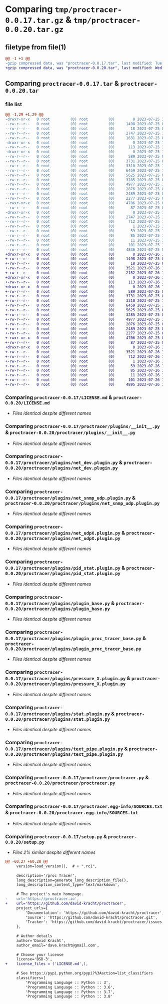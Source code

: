 # Comparing `tmp/proctracer-0.0.17.tar.gz` & `tmp/proctracer-0.0.20.tar.gz`

## filetype from file(1)

```diff
@@ -1 +1 @@
-gzip compressed data, was "proctracer-0.0.17.tar", last modified: Tue Jul 25 11:38:31 2023, max compression
+gzip compressed data, was "proctracer-0.0.20.tar", last modified: Wed Jul 26 19:54:45 2023, max compression
```

## Comparing `proctracer-0.0.17.tar` & `proctracer-0.0.20.tar`

### file list

```diff
@@ -1,29 +1,29 @@
-drwxr-xr-x   0 root         (0) root         (0)        0 2023-07-25 11:38:31.943454 proctracer-0.0.17/
--rw-r--r--   0 root         (0) root         (0)     1498 2023-07-25 07:18:11.000000 proctracer-0.0.17/LICENSE.md
--rw-r--r--   0 root         (0) root         (0)       18 2023-07-25 07:18:11.000000 proctracer-0.0.17/MANIFEST.in
--rw-r--r--   0 root         (0) root         (0)     2747 2023-07-25 11:38:31.943454 proctracer-0.0.17/PKG-INFO
--rw-r--r--   0 root         (0) root         (0)     1631 2023-07-25 07:18:11.000000 proctracer-0.0.17/README.md
-drwxr-xr-x   0 root         (0) root         (0)        0 2023-07-25 11:38:31.939454 proctracer-0.0.17/proctracer/
--rw-r--r--   0 root         (0) root         (0)      113 2023-07-25 11:37:04.000000 proctracer-0.0.17/proctracer/__init__.py
-drwxr-xr-x   0 root         (0) root         (0)        0 2023-07-25 11:38:31.943454 proctracer-0.0.17/proctracer/plugins/
--rw-r--r--   0 root         (0) root         (0)      589 2023-07-25 07:18:11.000000 proctracer-0.0.17/proctracer/plugins/__init__.py
--rw-r--r--   0 root         (0) root         (0)     3731 2023-07-25 07:18:11.000000 proctracer-0.0.17/proctracer/plugins/net_dev.plugin.py
--rw-r--r--   0 root         (0) root         (0)     3310 2023-07-25 11:37:39.000000 proctracer-0.0.17/proctracer/plugins/net_snmp_udp.plugin.py
--rw-r--r--   0 root         (0) root         (0)     6459 2023-07-25 11:38:03.000000 proctracer-0.0.17/proctracer/plugins/net_udpX.plugin.py
--rw-r--r--   0 root         (0) root         (0)     5625 2023-07-25 07:18:11.000000 proctracer-0.0.17/proctracer/plugins/pid_stat.plugin.py
--rw-r--r--   0 root         (0) root         (0)     3285 2023-07-25 07:18:11.000000 proctracer-0.0.17/proctracer/plugins/plugin_base.py
--rw-r--r--   0 root         (0) root         (0)     4977 2023-07-25 10:45:01.000000 proctracer-0.0.17/proctracer/plugins/plugin_proc_tracer_base.py
--rw-r--r--   0 root         (0) root         (0)     2876 2023-07-25 07:18:11.000000 proctracer-0.0.17/proctracer/plugins/pressure_X.plugin.py
--rw-r--r--   0 root         (0) root         (0)     2489 2023-07-25 07:18:11.000000 proctracer-0.0.17/proctracer/plugins/stat.plugin.py
--rw-r--r--   0 root         (0) root         (0)     2277 2023-07-25 07:18:11.000000 proctracer-0.0.17/proctracer/plugins/text_pipe.plugin.py
--rwxr-xr-x   0 root         (0) root         (0)     4706 2023-07-25 07:18:11.000000 proctracer-0.0.17/proctracer/proctracer.py
--rw-r--r--   0 root         (0) root         (0)       87 2023-07-25 07:18:11.000000 proctracer-0.0.17/proctracer/requirements.txt
-drwxr-xr-x   0 root         (0) root         (0)        0 2023-07-25 11:38:31.939454 proctracer-0.0.17/proctracer.egg-info/
--rw-r--r--   0 root         (0) root         (0)     2747 2023-07-25 11:38:31.000000 proctracer-0.0.17/proctracer.egg-info/PKG-INFO
--rw-r--r--   0 root         (0) root         (0)      712 2023-07-25 11:38:31.000000 proctracer-0.0.17/proctracer.egg-info/SOURCES.txt
--rw-r--r--   0 root         (0) root         (0)        1 2023-07-25 11:38:31.000000 proctracer-0.0.17/proctracer.egg-info/dependency_links.txt
--rw-r--r--   0 root         (0) root         (0)       59 2023-07-25 11:38:31.000000 proctracer-0.0.17/proctracer.egg-info/entry_points.txt
--rw-r--r--   0 root         (0) root         (0)       85 2023-07-25 11:38:31.000000 proctracer-0.0.17/proctracer.egg-info/requires.txt
--rw-r--r--   0 root         (0) root         (0)       11 2023-07-25 11:38:31.000000 proctracer-0.0.17/proctracer.egg-info/top_level.txt
--rw-r--r--   0 root         (0) root         (0)      101 2023-07-25 11:38:31.943454 proctracer-0.0.17/setup.cfg
--rw-r--r--   0 root         (0) root         (0)     4836 2023-07-25 07:18:11.000000 proctracer-0.0.17/setup.py
+drwxr-xr-x   0 root         (0) root         (0)        0 2023-07-26 19:54:45.644325 proctracer-0.0.20/
+-rw-r--r--   0 root         (0) root         (0)     1498 2023-07-25 07:18:11.000000 proctracer-0.0.20/LICENSE.md
+-rw-r--r--   0 root         (0) root         (0)       18 2023-07-25 07:18:11.000000 proctracer-0.0.20/MANIFEST.in
+-rw-r--r--   0 root         (0) root         (0)     3521 2023-07-26 19:54:45.644325 proctracer-0.0.20/PKG-INFO
+-rw-r--r--   0 root         (0) root         (0)     2152 2023-07-26 19:41:27.000000 proctracer-0.0.20/README.md
+drwxr-xr-x   0 root         (0) root         (0)        0 2023-07-26 19:54:45.644325 proctracer-0.0.20/proctracer/
+-rw-r--r--   0 root         (0) root         (0)      113 2023-07-26 19:54:21.000000 proctracer-0.0.20/proctracer/__init__.py
+drwxr-xr-x   0 root         (0) root         (0)        0 2023-07-26 19:54:45.644325 proctracer-0.0.20/proctracer/plugins/
+-rw-r--r--   0 root         (0) root         (0)      589 2023-07-25 07:18:11.000000 proctracer-0.0.20/proctracer/plugins/__init__.py
+-rw-r--r--   0 root         (0) root         (0)     3731 2023-07-25 07:18:11.000000 proctracer-0.0.20/proctracer/plugins/net_dev.plugin.py
+-rw-r--r--   0 root         (0) root         (0)     3310 2023-07-25 11:37:39.000000 proctracer-0.0.20/proctracer/plugins/net_snmp_udp.plugin.py
+-rw-r--r--   0 root         (0) root         (0)     6459 2023-07-25 11:38:03.000000 proctracer-0.0.20/proctracer/plugins/net_udpX.plugin.py
+-rw-r--r--   0 root         (0) root         (0)     5625 2023-07-25 07:18:11.000000 proctracer-0.0.20/proctracer/plugins/pid_stat.plugin.py
+-rw-r--r--   0 root         (0) root         (0)     3285 2023-07-25 07:18:11.000000 proctracer-0.0.20/proctracer/plugins/plugin_base.py
+-rw-r--r--   0 root         (0) root         (0)     4977 2023-07-25 10:45:01.000000 proctracer-0.0.20/proctracer/plugins/plugin_proc_tracer_base.py
+-rw-r--r--   0 root         (0) root         (0)     2876 2023-07-25 07:18:11.000000 proctracer-0.0.20/proctracer/plugins/pressure_X.plugin.py
+-rw-r--r--   0 root         (0) root         (0)     2489 2023-07-25 07:18:11.000000 proctracer-0.0.20/proctracer/plugins/stat.plugin.py
+-rw-r--r--   0 root         (0) root         (0)     2277 2023-07-25 07:18:11.000000 proctracer-0.0.20/proctracer/plugins/text_pipe.plugin.py
+-rwxr-xr-x   0 root         (0) root         (0)     4706 2023-07-25 07:18:11.000000 proctracer-0.0.20/proctracer/proctracer.py
+-rw-r--r--   0 root         (0) root         (0)       87 2023-07-25 07:18:11.000000 proctracer-0.0.20/proctracer/requirements.txt
+drwxr-xr-x   0 root         (0) root         (0)        0 2023-07-26 19:54:45.644325 proctracer-0.0.20/proctracer.egg-info/
+-rw-r--r--   0 root         (0) root         (0)     3521 2023-07-26 19:54:45.000000 proctracer-0.0.20/proctracer.egg-info/PKG-INFO
+-rw-r--r--   0 root         (0) root         (0)      712 2023-07-26 19:54:45.000000 proctracer-0.0.20/proctracer.egg-info/SOURCES.txt
+-rw-r--r--   0 root         (0) root         (0)        1 2023-07-26 19:54:45.000000 proctracer-0.0.20/proctracer.egg-info/dependency_links.txt
+-rw-r--r--   0 root         (0) root         (0)       59 2023-07-26 19:54:45.000000 proctracer-0.0.20/proctracer.egg-info/entry_points.txt
+-rw-r--r--   0 root         (0) root         (0)       85 2023-07-26 19:54:45.000000 proctracer-0.0.20/proctracer.egg-info/requires.txt
+-rw-r--r--   0 root         (0) root         (0)       11 2023-07-26 19:54:45.000000 proctracer-0.0.20/proctracer.egg-info/top_level.txt
+-rw-r--r--   0 root         (0) root         (0)      101 2023-07-26 19:54:45.644325 proctracer-0.0.20/setup.cfg
+-rw-r--r--   0 root         (0) root         (0)     4895 2023-07-26 19:20:43.000000 proctracer-0.0.20/setup.py
```

### Comparing `proctracer-0.0.17/LICENSE.md` & `proctracer-0.0.20/LICENSE.md`

 * *Files identical despite different names*

### Comparing `proctracer-0.0.17/proctracer/plugins/__init__.py` & `proctracer-0.0.20/proctracer/plugins/__init__.py`

 * *Files identical despite different names*

### Comparing `proctracer-0.0.17/proctracer/plugins/net_dev.plugin.py` & `proctracer-0.0.20/proctracer/plugins/net_dev.plugin.py`

 * *Files identical despite different names*

### Comparing `proctracer-0.0.17/proctracer/plugins/net_snmp_udp.plugin.py` & `proctracer-0.0.20/proctracer/plugins/net_snmp_udp.plugin.py`

 * *Files identical despite different names*

### Comparing `proctracer-0.0.17/proctracer/plugins/net_udpX.plugin.py` & `proctracer-0.0.20/proctracer/plugins/net_udpX.plugin.py`

 * *Files identical despite different names*

### Comparing `proctracer-0.0.17/proctracer/plugins/pid_stat.plugin.py` & `proctracer-0.0.20/proctracer/plugins/pid_stat.plugin.py`

 * *Files identical despite different names*

### Comparing `proctracer-0.0.17/proctracer/plugins/plugin_base.py` & `proctracer-0.0.20/proctracer/plugins/plugin_base.py`

 * *Files identical despite different names*

### Comparing `proctracer-0.0.17/proctracer/plugins/plugin_proc_tracer_base.py` & `proctracer-0.0.20/proctracer/plugins/plugin_proc_tracer_base.py`

 * *Files identical despite different names*

### Comparing `proctracer-0.0.17/proctracer/plugins/pressure_X.plugin.py` & `proctracer-0.0.20/proctracer/plugins/pressure_X.plugin.py`

 * *Files identical despite different names*

### Comparing `proctracer-0.0.17/proctracer/plugins/stat.plugin.py` & `proctracer-0.0.20/proctracer/plugins/stat.plugin.py`

 * *Files identical despite different names*

### Comparing `proctracer-0.0.17/proctracer/plugins/text_pipe.plugin.py` & `proctracer-0.0.20/proctracer/plugins/text_pipe.plugin.py`

 * *Files identical despite different names*

### Comparing `proctracer-0.0.17/proctracer/proctracer.py` & `proctracer-0.0.20/proctracer/proctracer.py`

 * *Files identical despite different names*

### Comparing `proctracer-0.0.17/proctracer.egg-info/SOURCES.txt` & `proctracer-0.0.20/proctracer.egg-info/SOURCES.txt`

 * *Files identical despite different names*

### Comparing `proctracer-0.0.17/setup.py` & `proctracer-0.0.20/setup.py`

 * *Files 2% similar despite different names*

```diff
@@ -60,27 +60,28 @@
     version=load_version(),  # + ".rc1",
 
     description='/proc Tracer',
     long_description=generate_long_description_file(),
     long_description_content_type='text/markdown',
 
     # The project's main homepage.
-    url='https://proctracer.io',
+    url='https://github.com/david-kracht/proctracer',
     project_urls={
         'Documentation': 'https://github.com/david-kracht/proctracer',
         'Source': 'https://github.com/david-kracht/proctracer.git',
         'Tracker': 'https://github.com/david-kracht/proctracer/issues',
     },
 
     # Author details
     author='David Kracht',
     author_email='dave.kracht@gmail.com',
 
     # Choose your license
     license='BSD-3',
+    license_files = ('LICENSE.md',), 
 
     # See https://pypi.python.org/pypi?%3Aaction=list_classifiers
     classifiers=[
         'Programming Language :: Python :: 3',
         'Programming Language :: Python :: 3.6',
         'Programming Language :: Python :: 3.7',
         'Programming Language :: Python :: 3.8'
```


